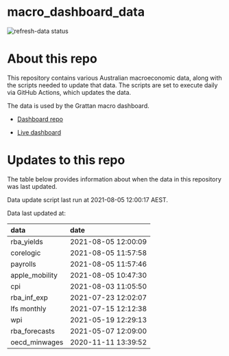
<!-- README.md is generated from README.Rmd. Please edit that file -->

# macro\_dashboard\_data

<!-- badges: start -->

![refresh-data
status](https://github.com/grattan/macro_dashboard_data/workflows/refresh-data/badge.svg)

<!-- badges: end -->

# About this repo

This repository contains various Australian macroeconomic data, along
with the scripts needed to update that data. The scripts are set to
execute daily via GitHub Actions, which updates the data.

The data is used by the Grattan macro dashboard.

  - [Dashboard repo](https://github.com/grattan/macrodashboard)

  - [Live dashboard](https://mattcowgill.shinyapps.io/macrodashboard/)

# Updates to this repo

The table below provides information about when the data in this
repository was last updated.

Data update script last run at 2021-08-05 12:00:17 AEST.

Data last updated at:

| data            | date                |
| :-------------- | :------------------ |
| rba\_yields     | 2021-08-05 12:00:09 |
| corelogic       | 2021-08-05 11:57:58 |
| payrolls        | 2021-08-05 11:57:46 |
| apple\_mobility | 2021-08-05 10:47:30 |
| cpi             | 2021-08-03 11:05:50 |
| rba\_inf\_exp   | 2021-07-23 12:02:07 |
| lfs monthly     | 2021-07-15 12:12:38 |
| wpi             | 2021-05-19 12:29:13 |
| rba\_forecasts  | 2021-05-07 12:09:00 |
| oecd\_minwages  | 2020-11-11 13:39:52 |
